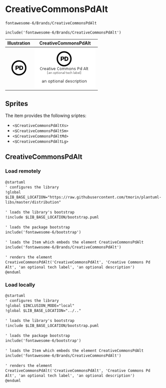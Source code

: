 # CreativeCommonsPdAlt


```text
fontawesome-6/Brands/CreativeCommonsPdAlt
```

```text
include('fontawesome-6/Brands/CreativeCommonsPdAlt')
```



| Illustration | CreativeCommonsPdAlt |
| :---: | :---: |
| ![illustration for Illustration](../../fontawesome-6/Brands/CreativeCommonsPdAlt.png) | ![illustration for CreativeCommonsPdAlt](../../fontawesome-6/Brands/CreativeCommonsPdAlt.Local.png) |



## Sprites
The item provides the following sriptes:

- `<$CreativeCommonsPdAltXs>`
- `<$CreativeCommonsPdAltSm>`
- `<$CreativeCommonsPdAltMd>`
- `<$CreativeCommonsPdAltLg>`





## CreativeCommonsPdAlt

### Load remotely
```plantuml
@startuml
' configures the library
!global $LIB_BASE_LOCATION="https://raw.githubusercontent.com/tmorin/plantuml-libs/master/distribution"

' loads the library's bootstrap
!include $LIB_BASE_LOCATION/bootstrap.puml

' loads the package bootstrap
include('fontawesome-6/bootstrap')

' loads the Item which embeds the element CreativeCommonsPdAlt
include('fontawesome-6/Brands/CreativeCommonsPdAlt')

' renders the element
CreativeCommonsPdAlt('CreativeCommonsPdAlt', 'Creative Commons Pd Alt', 'an optional tech label', 'an optional description')
@enduml
```

### Load locally
```plantuml
@startuml
' configures the library
!global $INCLUSION_MODE="local"
!global $LIB_BASE_LOCATION="../.."

' loads the library's bootstrap
!include $LIB_BASE_LOCATION/bootstrap.puml

' loads the package bootstrap
include('fontawesome-6/bootstrap')

' loads the Item which embeds the element CreativeCommonsPdAlt
include('fontawesome-6/Brands/CreativeCommonsPdAlt')

' renders the element
CreativeCommonsPdAlt('CreativeCommonsPdAlt', 'Creative Commons Pd Alt', 'an optional tech label', 'an optional description')
@enduml
```

